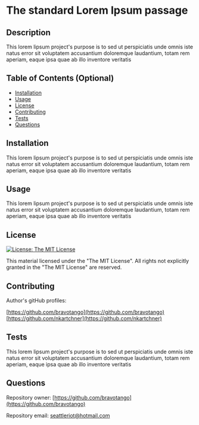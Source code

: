 # The standard Lorem Ipsum passage

  ## Description
  
  This lorem lipsum project's purpose is to sed ut perspiciatis unde omnis iste natus error sit voluptatem accusantium doloremque laudantium, totam rem aperiam, eaque ipsa quae ab illo inventore veritatis
  
  ## Table of Contents (Optional)
  
  - [Installation](#installation)
  - [Usage](#usage)
  - [License](#license)
  - [Contributing](#contributing)
  - [Tests](#tests)
  - [Questions](#questions)

  ## Installation
  
  This lorem lipsum project's purpose is to sed ut perspiciatis unde omnis iste natus error sit voluptatem accusantium doloremque laudantium, totam rem aperiam, eaque ipsa quae ab illo inventore veritatis

  ## Usage
  
  This lorem lipsum project's purpose is to sed ut perspiciatis unde omnis iste natus error sit voluptatem accusantium doloremque laudantium, totam rem aperiam, eaque ipsa quae ab illo inventore veritatis
  
  ## License
  
  [![License: The MIT License](https://img.shields.io/badge/License-MIT-yellow.svg)](https://opensource.org/licenses/MIT)

  This material licensed under the "The MIT License". All rights not explicitly granted in the "The MIT License" are reserved.
  
  ## Contributing
  
  Author's gitHub profiles:
  
  [https://github.com/bravotango](https://github.com/bravotango)<br/>[https://github.com/nkartchner](https://github.com/nkartchner)<br/>

  ## Tests

  This lorem lipsum project's purpose is to sed ut perspiciatis unde omnis iste natus error sit voluptatem accusantium doloremque laudantium, totam rem aperiam, eaque ipsa quae ab illo inventore veritatis
  
  ## Questions

  Repository owner:
  [https://github.com/bravotango](https://github.com/bravotango)

  Repository email: 
  <a href="mailto:seattleriot@hotmail.com">seattleriot@hotmail.com</a>
